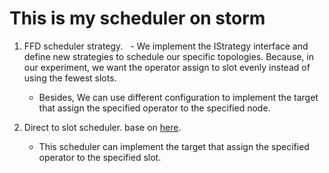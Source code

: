 # This is my scheduler on storm

1. FFD scheduler strategy.
   - We implement the IStrategy interface and define new strategies to schedule our specific topologies. Because, in our experiment, we want the operator assign to slot evenly instead of using the fewest slots.
   - Besides, We can use different configuration to implement the target that assign the specified operator to the specified node.
   
2. Direct to slot scheduler. base on [here](https://github.com/linyiqun/storm-scheduler).
   - This scheduler can implement the target that assign the specified operator to the specified slot.
